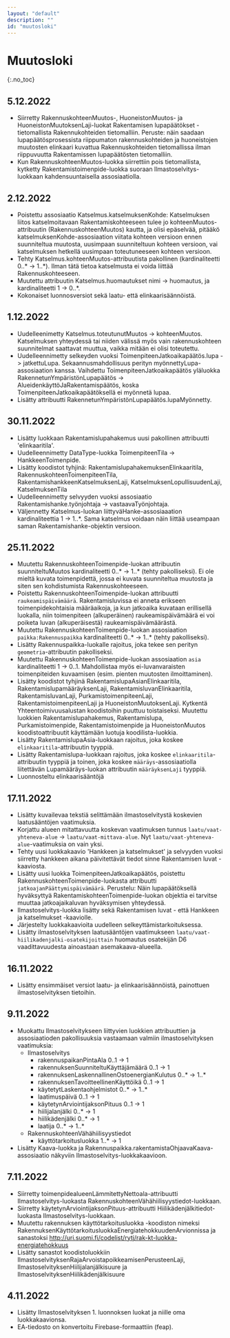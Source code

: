 ```yaml
---
layout: "default"
description: ""
id: "muutosloki"
---
```

# Muutosloki
{:.no_toc}

## 5.12.2022

- Siirretty RakennuskohteenMuutos-, HuoneistonMuutos- ja HuoneistonMuutoksenLaji-luokat Rakentamisen lupapäätökset -tietomallista Rakennukohteiden tietomalliin. Peruste: näin saadaan lupapäätösprosessista riippumaton rakennuskohteiden ja huoneistojen muutosten elinkaari kuvattua Rakennuskohteiden tietomallissa ilman riippuvuutta Rakentamissen lupapäätösten tietomalliin.
- Kun RakennuskohteenMuutos-luokka siirrettiin pois tietomallista, kytketty Rakentamistoimenpide-luokka suoraan Ilmastoselvitys-luokkaan kahdensuuntaisella assosiaatiolla.

## 2.12.2022

- Poistettu assosiaatio Katselmus.katselmuksenKohde: Katselmuksen liitos katselmoitavaan Rakentamiskohteeseen tulee jo kohteenMuutos-attribuutin (RakennuskohteenMuutos) kautta, ja olisi epäselvää, pitääkö katselmuksenKohde-assosiaation viitata kohteen versioon ennen suunniteltua muutosta, uusimpaan suunniteltuun kohteen versioon, vai katselmuksen hetkellä uusimpaan toteutuneeseen kohteen versioon.
- Tehty Katselmus.kohteenMuutos-attribuutista pakollinen (kardinaliteetti 0..* -> 1..*). Ilman tätä tietoa katselmusta ei voida liittää Rakennuskohteeseen.
- Muutettu attribuutin Katselmus.huomautukset nimi -> huomautus, ja kardinaliteetti 1 -> 0..*.
- Kokonaiset luonnosversiot sekä laatu- että elinkaarisäännöistä.

## 1.12.2022

- Uudelleenimetty Katselmus.toteutunutMuutos -> kohteenMuutos. Katselmuksen yhteydessä tai niiden välissä myös vain rakennuskohteen suunnitelmat saattavat muuttua, vaikka mitään ei olisi toteutettu.
- Uudelleennimetty selkeyden vuoksi ToimenpiteenJatkoaikapäätös.lupa -> jatkettuLupa. Sekaannusmahdollisuus perityn myönnettyLupa-assosiaation kanssa. Vaihdettu ToimenpiteenJatkoaikapäätös yläluokka RakennetunYmpäristönLupapäätös -> AlueidenkäyttöJaRakentamispäätös, koska ToimenpiteenJatkoaikapäätöksellä ei myönnetä lupaa.
- Lisätty attribuutti RakennetunYmpäristönLupapäätös.lupaMyönnetty.

## 30.11.2022

- Lisätty luokkaan Rakentamislupahakemus uusi pakollinen attribuutti 'elinkaaritila'.
- Uudelleennimetty DataType-luokka ToimenpiteenTila -> HankkeenToimenpide.
- Lisätty koodistot tyhjinä: RakentamislupahakemuksenElinkaaritila, RakennuskohteenToimenpiteenTila, RakentamishankkeenKatselmuksenLaji, KatselmuksenLopullisuudenLaji, KatselmuksenTila
- Uudelleennimetty selvyyden vuoksi assosiaatio Rakentamishanke.työnjohtaja -> vastaavaTyönjohtaja.
- Väljennetty Katselmus-luokan liittyväHanke-assosiaaation kardinaliteettia 1 -> 1..*. Sama katselmus voidaan näin liittää useampaan saman Rakentamishanke-objektin versioon.

## 25.11.2022

- Muutettu RakennuskohteenToimenpide-luokan attribuutin suunniteltuMuutos kardinaliteetti 0..* -> 1..* (tehty pakolliseksi). Ei ole mieltä kuvata toimenpidettä, jossa ei kuvata suunniteltua muutosta ja siten sen kohdistumista Rakennuskohteeseen.
- Poistettu RakennuskohteenToimenpide-luokan attribuutti `raukeamispäivämäärä`. Rakentamisluvissa ei anneta erikseen toimenpidekohtaisia määräaikoja, ja kun jatkoaika kuvataan erillisellä luokalla, niin toimenpiteen (alkuperäinen) raukeamispäivämäärä ei voi poiketa luvan (alkuperäisestä) raukeamispäivämäärästä.
- Muutettu RakennuskohteenToimenpide-luokan assosiaation `paikka:Rakennuspaikka` kardinaliteetti 0..* -> 1..* (tehty pakolliseksi).
- Lisätty Rakennuspaikka-luokalle rajoitus, joka tekee sen perityn `geometria`-attribuutin pakolliseksi.
- Muutettu RakennuskohteenToimenpide-luokan assosiaation `asia` kardinaliteetti 1 -> 0..1. Mahdollistaa myös ei-luvanvaraisten toimenpiteiden kuvaamisen (esim. pienten muutosten ilmoittaminen).
- Lisätty koodistot tyhjinä RakentamislupaAsianElinkaaritila, RakentamislupamääräyksenLaji, RakentamisluvanElinkaaritila, RakentamisluvanLaji, PurkamistoimenpiteenLaji, RakentamistoimenpiteenLaji ja HuoneistonMuutoksenLaji. Kytkentä Yhteentoimivuusalustan koodistoihin puuttuu toistaiseksi. Muutettu luokkien Rakentamislupahakemus, Rakentamislupa, Purkamistoimenpide, Rakentamistoimenpide ja HuoneistonMuutos koodistoattribuutit käyttämään luotuja koodilista-luokkia.
- Lisätty RakentamislupaAsia-luokkaan rajoitus, joka koskee ```elinkaaritila```-attribuutin tyyppiä.
- Lisätty Rakentamislupa-luokkaan rajoitus, joka koskee ```elinkaaritila```-attribuutin tyyppiä ja toinen, joka koskee ```määräys```-assosiaatiolla liitettävän Lupamääräys-luokan attribuutin ```määräyksenLaji``` tyyppiä.
- Luonnosteltu elinkaarisääntöjä 

## 17.11.2022

- Lisätty kuvailevaa tekstiä selittämään ilmastoselvitystä koskevien laatusääntöjen vaatimuksia.
- Korjattu alueen mitattavuutta koskevan vaatimuksen tunnus `laatu/vaat-yhteneva-alue` -> `laatu/vaat-mittava-alue`. Nyt `laatu/vaat-yhteneva-alue`-vaatimuksia on vain yksi.
- Tehty uusi luokkakaavio 'Hankkeen ja katselmukset' ja selvyyden vuoksi siirretty hankkeen aikana päivitettävät tiedot sinne Rakentamisen luvat -kaaviosta.
- Lisätty uusi luokka ToimenpiteenJatkoaikapäätös, poistettu RakennuskohteenToimenpide-luokasta attribuutti `jatkoajanPäättymispäivämäärä`. Perustelu: Näin lupapäätöksellä hyväksyttyä RakentamiskohteenToimenpide-luokan objektia ei tarvitse muuttaa jatkoajaikaluvan hyväksymisen yhteydessä.
- Ilmastoselvitys-luokka lisätty sekä Rakentamisen luvat - että Hankkeen ja katselmukset -kaaviolle.
- Järjestelty luokkakaavioita uudelleen selkeyttämistarkoituksessa.
- Lisätty ilmastoselvityksen laatusääntöjen vaatimukseen `laatu/vaat-hiilikadenjalki-osatekijoittain`  huomautus osatekijän D6 vaadittavuudesta ainoastaan asemakaava-alueella.

## 16.11.2022

- Lisätty ensimmäiset versiot laatu- ja elinkaarisäännöistä, painottuen ilmastoselvityksen tietoihin.

## 9.11.2022

- Muokattu Ilmastoselvitykseen liittyvien luokkien attribuuttien ja assosiaatioden pakollisuuksia vastaamaan valmiin ilmastoselvityksen vaatimuksia:
   - Ilmastoselvitys
      - rakennuspaikanPintaAla 0..1 -> 1
      - rakennuksenSuunniteltuKäyttäjämäärä 0..1 -> 1
      - rakennuksenLaskennallinenOstoenergianKulutus 0..* -> 1..*
      - rakennuksenTavoitteellinenKäyttöikä 0..1 -> 1
      - käytetytLaskentaohjelmistot 0..* -> 1..*
      - laatimuspäivä 0..1 -> 1
      - käytetynArviointijaksonPituus 0..1 -> 1
      - hiilijalanjälki 0..* -> 1
      - hiilikädenjälki 0..* -> 1
      - laatija 0..* -> 1..*
   - RakennuskohteenVähähiilisyystiedot
      - käyttötarkoitusluokka 1..* -> 1  
 - Lisätty Kaava-luokka ja Rakennuspaikka.rakentamistaOhjaavaKaava-assosiaatio näkyviin Ilmastoselvitys-luokkakaavioon.

## 7.11.2022

- Siirretty toimenpidealueenLämmitettyNettoala-attribuutti Ilmastoselvitys-luokasta RakennuskohteenVähähiilisyystiedot-luokkaan.
- Siirretty käytetynArviointijaksonPituus-attribuutti Hiilikädenjälkitiedot-luokasta Ilmastoselvitys-luokkaan.
- Muutettu rakennuksen käyttötarkoitusluokka -koodiston nimeksi RakennuksenKäyttötarkoitusluokkaEnergiatehokkuudenArvionnissa ja sanastoksi http://uri.suomi.fi/codelist/rytj/rak-kt-luokka-energiatehokkuus
- Lisätty sanastot koodistoluokkiin IlmastoselvityksenRajaArvoistapoikkeamisenPerusteenLaji, IlmastoselvityksenHiilijalanjälkisuure ja IlmastoselvityksenHiilikädenjälkisuure


## 4.11.2022

- Lisätty Ilmastoselvityksen 1. luonnoksen luokat ja niille oma luokkakaavionsa.
- EA-tiedosto on konvertoitu Firebase-formaattiin (feap). 
